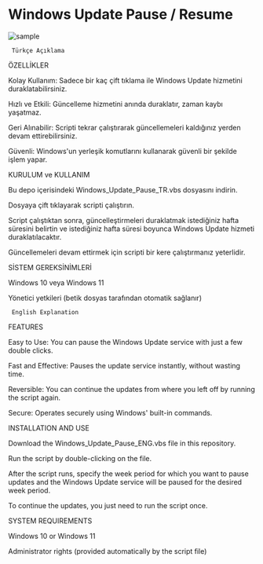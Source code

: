 # Windows Update Pause / Resume

![sample](https://github.com/abdullah-erturk/Windows-Update-Pause-Resume/blob/main/Prewiev.gif)

     Türkçe Açıklama

ÖZELLİKLER

Kolay Kullanım: Sadece bir kaç çift tıklama ile Windows Update hizmetini duraklatabilirsiniz.

Hızlı ve Etkili: Güncelleme hizmetini anında duraklatır, zaman kaybı yaşatmaz.

Geri Alınabilir: Scripti tekrar çalıştırarak güncellemeleri kaldığınız yerden devam ettirebilirsiniz.

Güvenli: Windows'un yerleşik komutlarını kullanarak güvenli bir şekilde işlem yapar.

KURULUM ve KULLANIM

Bu depo içerisindeki Windows_Update_Pause_TR.vbs dosyasını indirin.

Dosyaya çift tıklayarak scripti çalıştırın.

Script çalıştıktan sonra, güncelleştirmeleri duraklatmak istediğiniz hafta süresini belirtin ve istediğiniz hafta süresi boyunca Windows Update hizmeti duraklatılacaktır.

Güncellemeleri devam ettirmek için scripti bir kere çalıştırmanız yeterlidir.

SİSTEM GEREKSİNİMLERİ

Windows 10 veya Windows 11

Yönetici yetkileri (betik dosyas tarafından otomatik sağlanır)



     English Explanation

FEATURES

Easy to Use: You can pause the Windows Update service with just a few double clicks.

Fast and Effective: Pauses the update service instantly, without wasting time.

Reversible: You can continue the updates from where you left off by running the script again.

Secure: Operates securely using Windows' built-in commands.

INSTALLATION AND USE

Download the Windows_Update_Pause_ENG.vbs file in this repository.

Run the script by double-clicking on the file.

After the script runs, specify the week period for which you want to pause updates and the Windows Update service will be paused for the desired week period.

To continue the updates, you just need to run the script once.

SYSTEM REQUIREMENTS

Windows 10 or Windows 11

Administrator rights (provided automatically by the script file)
